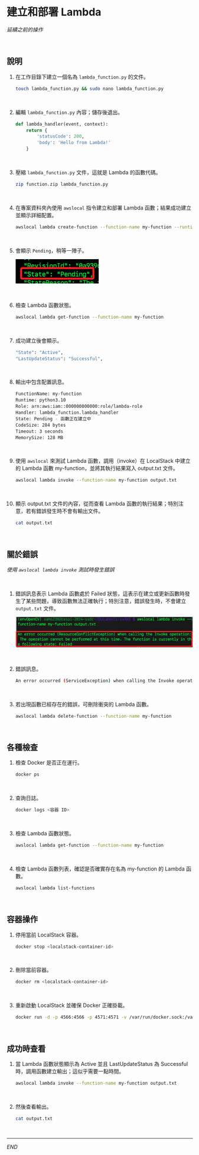 # 建立和部署 Lambda

_延續之前的操作_

<br>

## 說明

1. 在工作目錄下建立一個名為 `lambda_function.py` 的文件。

    ```bash
    touch lambda_function.py && sudo nano lambda_function.py
    ```

<br>

2. 編輯 `lambda_function.py` 內容；儲存後退出。

    ```python
    def lambda_handler(event, context):
        return {
            'statusCode': 200,
            'body': 'Hello from Lambda!'
        }
    ```

<br>

3. 壓縮 `lambda_function.py` 文件，這就是 Lambda 的函數代碼。

    ```bash
    zip function.zip lambda_function.py
    ```

<br>

4. 在專案資料夾內使用 `awslocal` 指令建立和部署 Lambda 函數；結果成功建立並顯示詳細配置。

    ```bash
    awslocal lambda create-function --function-name my-function --runtime python3.8 --role arn:aws:iam::000000000000:role/lambda-role --handler lambda_function.lambda_handler --zip-file fileb://function.zip
    ```

<br>

5. 會顯示 `Pending`，稍等一陣子。

    ![](images/img_02.png)

<br>

6. 檢查 Lambda 函數狀態。

    ```bash
    awslocal lambda get-function --function-name my-function
    ```

<br>

7. 成功建立後會顯示。

    ```bash
    "State": "Active",
    "LastUpdateStatus": "Successful",
    ```

<br>

8. 輸出中包含配置訊息。

    ```bash
    FunctionName: my-function
    Runtime: python3.10
    Role: arn:aws:iam::000000000000:role/lambda-role
    Handler: lambda_function.lambda_handler
    State: Pending - 函數正在建立中
    CodeSize: 284 bytes
    Timeout: 3 seconds
    MemorySize: 128 MB
    ```

<br>

9. 使用 `awslocal` 來測試 Lambda 函數，調用（invoke）在 LocalStack 中建立的 Lambda 函數 my-function，並將其執行結果寫入 output.txt 文件。

    ```bash
    awslocal lambda invoke --function-name my-function output.txt
    ```

<br>

10. 顯示 output.txt 文件的內容，從而查看 Lambda 函數的執行結果；特別注意，若有錯誤發生時不會有輸出文件。

    ```bash
    cat output.txt
    ```

<br>

## 關於錯誤

_使用 `awslocal lambda invoke` 測試時發生錯誤_

<br>

1. 錯誤訊息表示 Lambda 函數處於 Failed 狀態，這表示在建立或更新函數時發生了某些問題，導致函數無法正確執行；特別注意，錯誤發生時，不會建立 `output.txt` 文件。

    ![](images/img_01.png)

<br>

2. 錯誤訊息。

    ```bash
    An error occurred (ServiceException) when calling the Invoke operation (reached max retries: 4): Internal error while executing lambda
    ```

<br>

3. 若出現函數已經存在的錯誤，可刪除衝突的 Lambda 函數。

    ```bash
    awslocal lambda delete-function --function-name my-function
    ```

<br>

## 各種檢查

1. 檢查 Docker 是否正在運行。

    ```bash
    docker ps
    ```

<br>

2. 查詢日誌。

    ```bash
    docker logs <容器 ID>
    ```

<br>

3. 檢查 Lambda 函數狀態。

    ```bash
    awslocal lambda get-function --function-name my-function
    ```

<br>

4. 檢查 Lambda 函數列表，確認是否確實存在名為 my-function 的 Lambda 函數。

    ```bash
    awslocal lambda list-functions
    ```

<br>

## 容器操作

1. 停用當前 LocalStack 容器。

    ```bash
    docker stop <localstack-container-id>
    ```

<br>

2. 刪除當前容器。

    ```bash
    docker rm <localstack-container-id>
    ```

<br>

3. 重新啟動 LocalStack 並確保 Docker 正確掛載。

    ```bash
    docker run -d -p 4566:4566 -p 4571:4571 -v /var/run/docker.sock:/var/run/docker.sock localstack/localstack
    ```

<br>

## 成功時查看

1. 當 Lambda 函數狀態顯示為 Active 並且 LastUpdateStatus 為 Successful 時，調用函數建立輸出；這似乎需要一點時間。

    ```bash
    awslocal lambda invoke --function-name my-function output.txt
    ```

<br>

2. 然後查看輸出。

    ```bash
    cat output.txt
    ```

<br>

___

_END_